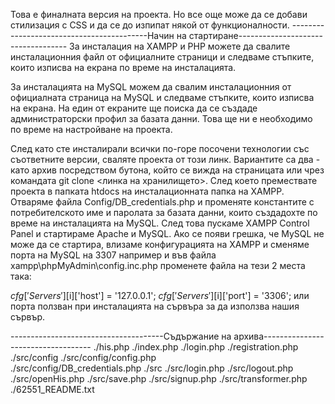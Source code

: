 Това е финалната версия на проекта. Но все още може да се добави стилизация с CSS
и да се до изпипат някой от функционалности.
------------------------------------------Начин на стартиране-----------------------------------
За инсталация на XAMPP и PHP можете да свалите инсталационния файл от официалните страници и следваме стъпките,
които изписва на екрана по време на инсталацията.

За инсталацията на MySQL можем да свалим инсталационния от официалната страница на MySQL и следваме стъпките,
които изписва на екрана. На един от екраните ще поиска да се създаде администраторски профил за базата данни.
Това ще ни е необходимо по време на настройване на проекта.

След като сте инсталирали всички по-горе посочени технологии със съответните версии, сваляте проекта от този линк.
Вариантите са два - като архив посредством бутона, който се вижда на страницата или чрез командата 
git clone <линка на хранилището>. След което премествате проекта в папката htdocs на инсталационната папка на XAMPP.
Отваряме файла Config/DB_credentials.php и променяте константите с потребителското име и паролата за базата данни,
които създадохте по време на инсталацията на MySQL. След това пускаме XAMPP Control Panel и стартираме Apache и MySQL.
Ако се появи грешка, че MySQL не може да се стартира, влизаме конфигурацията на XAMPP и сменяме порта на MySQL
на 3307 например и във файла xampp\phpMyAdmin\config.inc.php променете файла на тези 2 места така:

$cfg['Servers'][$i]['host'] = '127.0.0.1';
$cfg['Servers'][$i]['port'] = '3306'; или порта ползван при инсталацията на сървъра
за да използва нашия сървър.


--------------------------------------Съдържание на архива-----------------------------------
./his.php 
./index.php
./login.php
./registration.php
./src/config
./src/config/config.php        
./src/config/DB_credentials.php
./src
./src/login.php
./src/logout.php
./src/openHis.php
./src/save.php
./src/signup.php
./src/transformer.php
./62551_README.txt
